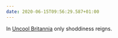 ```yaml
---
date: 2020-06-15T09:56:29.587+01:00
---
```


In [Uncool Britannia](https://www.theguardian.com/artanddesign/2020/jun/14/the-uks-government-coronavirus-strategy-shoddy-by-design) only shoddiness reigns.
